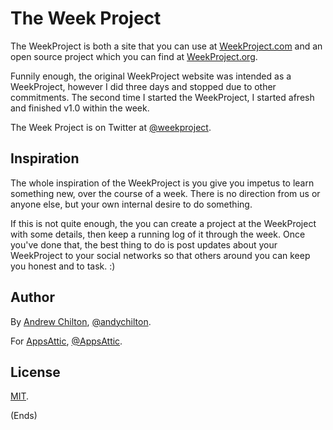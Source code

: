 # The Week Project #

The WeekProject is both a site that you can use at [WeekProject.com](https://weekproject.com/)
and an open source project which you can find at [WeekProject.org](https://weekproject.org/).

Funnily enough, the original WeekProject website was intended as a WeekProject, however I did three days and stopped
due to other commitments. The second time I started the WeekProject, I started afresh and finished v1.0 within the
week.

The Week Project is on Twitter at [@weekproject](https://twitter.com/weekproject).

## Inspiration ##

The whole inspiration of the WeekProject is you give you impetus to learn something new, over the course of a
week. There is no direction from us or anyone else, but your own internal desire to do something.

If this is not quite enough, the you can create a project at the WeekProject with some details, then keep a running log
of it through the week. Once you've done that, the best thing to do is post updates about your WeekProject to your
social networks so that others around you can keep you honest and to task. :)

## Author ##

By [Andrew Chilton](https://chilts.org/), [@andychilton](https://twitter.com/andychilton).

For [AppsAttic](https://appsattic.com/),  [@AppsAttic](https://twitter.com/AppsAttic).

## License ##

[MIT](https://opensource.org/licenses/MIT).

(Ends)
